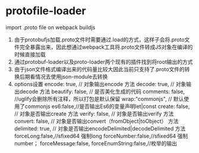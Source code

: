 # protofile-loader
import .proto file on webpack buildjs  


1. 由于protobufjs加载.proto文件时需要通过.load的方式，这样子会将.proto文件完全暴露出来，因此想通过webpack工具将.proto文件转成JS对象在编译的时候直接加载
2. 通过protobuf-loader以及proto-loader两个现有的插件找到将root输出的方式
3. 由于json文件格式编译出来的代码量比较大因此当前只支持了.proto文件的转换后期看情况去使用json-module去转换
4. options设置
    encode: true,  // 对象输出encode 方法
    decode: true,  // 对象输出decode 方法
    beautify: false, // 是否美化生成的代码
    comments: false, //uglify会删除所有注释，所以打包是默认保留
    wrap:"commonjs", // 默认使用了commonjs
    es6:false,//是否输出Es6的变量声明let|const
    create: false,   // 对象是否输出create 方法
    verify: false,  // 对象是否输出verify 方法
    convert: false,  // 对象是否输出convert（fromObject|toObject） 方法
    delimited: true, // 对象是否输出encodeDelimited|decodeDelimited 方法
    forceLong:false,//sfixed64 强制long
    forceNumber:false,//sfixed64 强制number；
    forceMessage:false,
    forceEnumString:false,//枚举的输出
